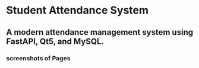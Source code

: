 # Student Attendance System 
## A modern attendance management system using FastAPI, Qt5, and MySQL. 
### screenshots of Pages 










